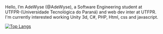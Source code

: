 Hello, I’m AdeWyse (@AdeWyse), a Software Engineering student at UTFPR-(Universidade Tecnológica do Paraná) and web dev inter at UTFPR. I'm currently interested working Unity 3d, C#, PHP, Html, css and javascript.

[![Top Langs](https://github-readme-stats.vercel.app/api/top-langs/?username=AdeWyse&layout=compact)](https://github.com/anuraghazra/github-readme-stats)

<!---
AdeWyse/AdeWyse is a ✨ special ✨ repository because its `README.md` (this file) appears on your GitHub profile.
You can click the Preview link to take a look at your changes.
--->
